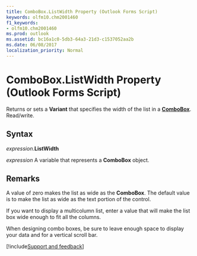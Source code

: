 ```yaml
---
title: ComboBox.ListWidth Property (Outlook Forms Script)
keywords: olfm10.chm2001460
f1_keywords:
- olfm10.chm2001460
ms.prod: outlook
ms.assetid: bc16a1c0-5db3-64a3-21d3-c1537052aa2b
ms.date: 06/08/2017
localization_priority: Normal
---
```



# ComboBox.ListWidth Property (Outlook Forms Script)

Returns or sets a  **Variant** that specifies the width of the list in a **[ComboBox](Outlook.combobox.md)**. Read/write.


## Syntax

_expression_.**ListWidth**

_expression_ A variable that represents a  **ComboBox** object.


## Remarks

A value of zero makes the list as wide as the  **ComboBox**. The default value is to make the list as wide as the text portion of the control.

If you want to display a multicolumn list, enter a value that will make the list box wide enough to fit all the columns.

 When designing combo boxes, be sure to leave enough space to display your data and for a vertical scroll bar.

[!include[Support and feedback](~/includes/feedback-boilerplate.md)]